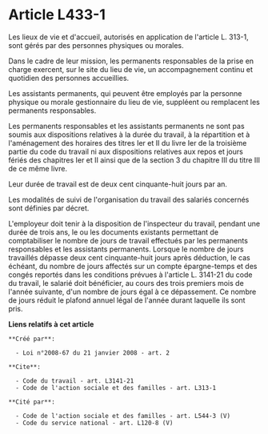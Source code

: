 # Article L433-1

Les lieux de vie et d'accueil, autorisés en application de l'article L. 313-1, sont gérés par des personnes physiques ou
morales. 

Dans le cadre de leur mission, les permanents responsables de la prise en charge exercent, sur le site du lieu de vie, un
accompagnement continu et quotidien des personnes accueillies. 

Les assistants permanents, qui peuvent être employés par la personne physique ou morale gestionnaire du lieu de vie,
suppléent ou remplacent les permanents responsables. 

Les permanents responsables et les assistants permanents ne sont pas soumis aux dispositions relatives à la durée du travail,
à la répartition et à l'aménagement des horaires des titres Ier et II du livre Ier de la troisième partie du code du travail
ni aux dispositions relatives aux repos et jours fériés des chapitres Ier et II ainsi que de la section 3 du chapitre III du
titre III de ce même livre. 

Leur durée de travail est de deux cent cinquante-huit jours par an. 

Les modalités de suivi de l'organisation du travail des salariés concernés sont définies par décret.

L'employeur doit tenir à la disposition de l'inspecteur du travail, pendant une durée de trois ans, le ou les documents
existants permettant de comptabiliser le nombre de jours de travail effectués par les permanents responsables et les
assistants permanents. Lorsque le nombre de jours travaillés dépasse deux cent cinquante-huit jours après déduction, le cas
échéant, du nombre de jours affectés sur un compte épargne-temps et des congés reportés dans les conditions prévues à
l'article L. 3141-21 du code du travail, le salarié doit bénéficier, au cours des trois premiers mois de l'année suivante,
d'un nombre de jours égal à ce dépassement. Ce nombre de jours réduit le plafond annuel légal de l'année durant laquelle ils
sont pris.

**Liens relatifs à cet article**

	**Créé par**:

	  - Loi n°2008-67 du 21 janvier 2008 - art. 2

	**Cite**:

	  - Code du travail - art. L3141-21
	  - Code de l'action sociale et des familles - art. L313-1

	**Cité par**:

	  - Code de l'action sociale et des familles - art. L544-3 (V)
	  - Code du service national - art. L120-8 (V)
